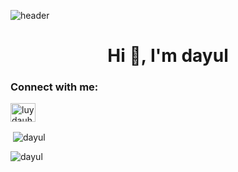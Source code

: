 ![header](https://capsule-render.vercel.app/api?type=Waving&color=auto) 
<h1 align="center">Hi 👋, I'm dayul</h1>
<h3 align="left">Connect with me:</h3>
<p align="left">
<a href="https://instagram.com/luydauhc" target="blank"><img align="center" src="https://raw.githubusercontent.com/rahuldkjain/github-profile-readme-generator/master/src/images/icons/Social/instagram.svg" alt="luydauhc" height="30" width="40" /></a>
</p>

<p>&nbsp;<img align="center" src="https://github-readme-stats.vercel.app/api?username=dayul&show_icons=true&locale=en" alt="dayul" /></p>
<p align="left"> <img src="https://komarev.com/ghpvc/?username=dayul&label=Profile%20views&color=aad7f3&style=flat" alt="dayul" /> </p>
